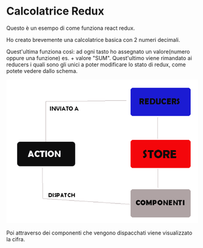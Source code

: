 # Calcolatrice Redux

Questo è un esempo di come funziona react redux.

Ho creato brevemente una calcolatrice basica con 2 numeri decimali.

Quest'ultima funziona così: ad ogni tasto ho assegnato un 
valore(numero oppure una funzione) es. + valore "SUM".
Quest'ultimo viene rimandato ai reducers i quali sono gli unici
a poter modificare lo stato di redux, come potete vedere dallo schema.

 ![schema](schema.png)

Poi attraverso dei componenti che vengono dispacchati viene visualizzato la cifra.
